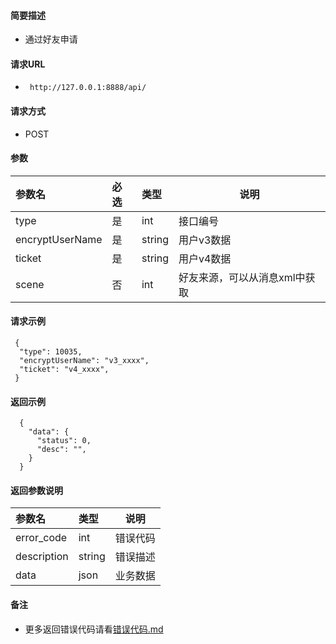 
#### 简要描述

- 通过好友申请

#### 请求URL
- ` http://127.0.0.1:8888/api/`
  
#### 请求方式
- POST 

#### 参数

| 参数名             | 必选 | 类型     | 说明               |   
|:----------------|:---|:-------|------------------|   
| type            | 是  | int    | 接口编号             |   
| encryptUserName | 是  | string | 用户v3数据           |   
| ticket          | 是  | string | 用户v4数据           |   
| scene           | 否  | int    | 好友来源，可以从消息xml中获取 |   

#### 请求示例

```
 {
  "type": 10035,
  "encryptUserName": "v3_xxxx",
  "ticket": "v4_xxxx",
 } 
```

#### 返回示例 

``` 
  {
    "data": {
      "status": 0,
      "desc": "",
    }
  }
```

#### 返回参数说明 

| 参数名         | 类型     | 说明   |   
|:------------|:-------|------|   
| error_code  | int    | 错误代码 |   
| description | string | 错误描述 |   
| data        | json   | 业务数据 |   

#### 备注 

- 更多返回错误代码请看[错误代码.md](../错误代码.md)







